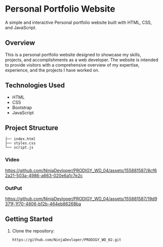 # Personal Portfolio Website 

A simple and interactive Personal portfolio website built with HTML, CSS, and JavaScript.

## Overview

This is a personal portfolio website designed to showcase my skills, projects, and accomplishments as a web developer. The website is intended to provide visitors with a comprehensive overview of my expertise, experience, and the projects I have worked on.


## Technologies Used

- HTML
- CSS
- Bootstrap
- JavaScript

## Project Structure

```plaintext
├── index.html
├── styles.css
└── script.js
```

### Video




https://github.com/NinjaDevloper/PRODIGY_WD_04/assets/155881587/8cf62a21-503a-4986-a663-020e6a1c7e2c



### OutPut



https://github.com/NinjaDevloper/PRODIGY_WD_04/assets/155881587/19d9371f-1f70-4806-b12b-464eb86268ba




## Getting Started

1. Clone the repository:

   ```bash
   https://github.com/NinjaDevloper/PRODIGY_WD_02.git
